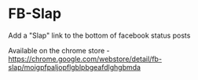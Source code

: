 # FB-Slap

Add a "Slap" link to the bottom of facebook status posts

Available on the chrome store - https://chrome.google.com/webstore/detail/fb-slap/moigpfpaljopflgblpbgeafdlghgbmda